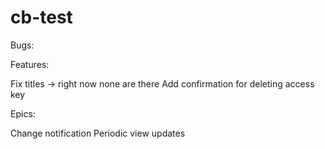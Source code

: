# cb-test

Bugs:

Features:

Fix titles -> right now none are there
Add confirmation for deleting access key

Epics:

Change notification
Periodic view updates
